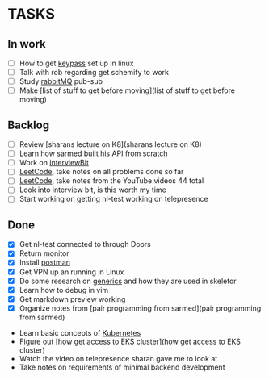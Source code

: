 # TASKS
## In work

- [ ] How to get [keypass](keypass) set up in linux
- [ ] Talk with rob regarding get schemify to work
- [ ] Study [rabbitMQ](rabbitMQ) pub-sub
- [ ] Make [list of stuff to get before moving](list of stuff to get before moving)
 
## Backlog

- [ ] Review [sharans lecture on K8](sharans lecture on K8)
- [ ] Learn how sarmed built his API from scratch
- [ ] Work on [interviewBit](interviewBit)
- [ ] [LeetCode](LeetCode), take notes on all problems done so far
- [ ] [LeetCode](LeetCode), take notes from the YouTube videos 44 total
- [ ] Look into interview bit, is this worth my time
- [ ] Start working on getting nl-test working on telepresence

## Done
- [X] Get nl-test connected to through Doors
- [X] Return monitor
- [X] Install [postman](postman)
- [X] Get VPN up an running in Linux
- [X] Do some research on [generics](generics) and how they are used in skeletor
- [X] Learn how to debug in vim
- [X] Get markdown preview working
- [X] Organize notes from [pair programming from sarmed](pair programming from sarmed)
- Learn basic concepts of [Kubernetes](Kubernetes)
- Figure out [how get access to EKS cluster](how get access to EKS cluster)
- Watch the video on telepresence sharan gave me to look at
- Take notes on requirements of minimal backend development





